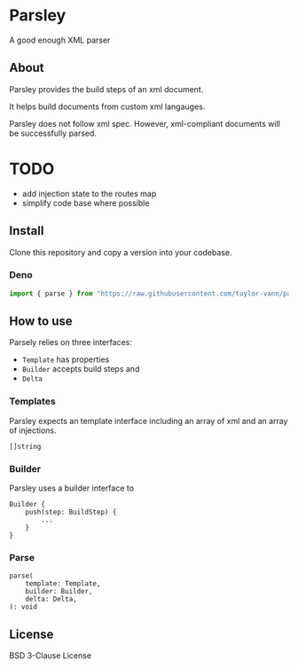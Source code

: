 # Parsley

A good enough XML parser

## About

Parsley provides the build steps of an xml document.

It helps build documents from custom xml langauges.

Parsley does not follow xml spec. However, xml-compliant documents will be successfully parsed.

# TODO

- add injection state to the routes map
- simplify code base where possible


## Install

Clone this repository and copy a version into your codebase.

### Deno

```ts
import { parse } from "https://raw.githubusercontent.com/taylor-vann/parsley/main/deno/v0.1/mod.ts";
```

## How to use

Parsely relies on three interfaces:

- `Template` has properties
- `Builder` accepts build steps and
- `Delta`

### Templates

Parsley expects an template interface including an array of xml and an array of
injections.

```
[]string
```

### Builder

Parsley uses a builder interface to

```
Builder {
	push(step: BuildStep) {
		...
	}
}
```

### Parse

```
parse(
	template: Template,
	builder: Builder,
	delta: Delta,
): void
```

## License

BSD 3-Clause License
